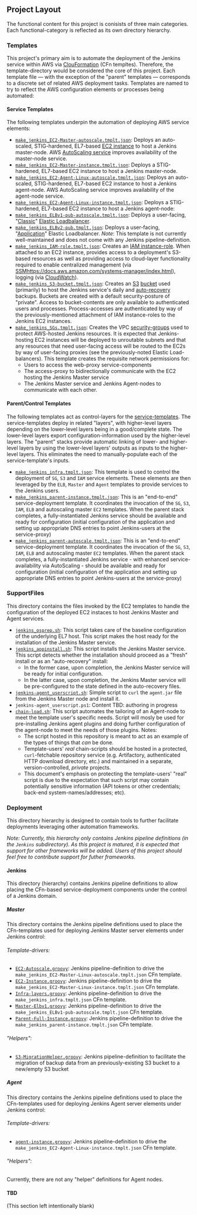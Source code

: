 ## Project Layout

The functional content for this project is conisists of three main categories. Each functional-category is reflected as its own directory hierarchy.

### Templates

This project's primary aim is to automate the deployment of the Jenkins service within AWS via [ClouFormation](https://aws.amazon.com/cloudformation/aws-cloudformation-templates/) (CFn templtes). Therefore, the template-directory would be considered the core of this project. Each template file &mdash; with the exception of the "parent" templates &mdash; corresponds to a discrete set of related AWS deployment tasks. Templates are named to try to reflect the AWS configuration elements or processes being automated:

#### Service Templates

The following templates underpin the automation of deploying AWS service elements:

* [`make_jenkins_EC2-Master-autoscale.tmplt.json`](/Templates/make_jenkins_EC2-Master-autoscale.tmplt.json): Deploys an auto-scaled, STIG-hardened, EL7-based [EC2 instance](https://aws.amazon.com/ec2/) to host a Jenkins master-node. AWS [AutoScaling service](https://aws.amazon.com/autoscaling/) improves availability of the master-node service.
* [`make_jenkins_EC2-Master-instance.tmplt.json`](/Templates/make_jenkins_EC2-Master-instance.tmplt.json): Deploys a STIG-hardened, EL7-based EC2 instance to host a Jenkins master-node.
* [`make_jenkins_EC2-Agent-Linux-autoscale.tmplt.json`](/Templates/make_jenkins_EC2-Agent-Linux-autoscale.tmplt.json): Deploys an auto-scaled, STIG-hardened, EL7-based EC2 instance to host a Jenkins agent-node. AWS AutoScaling service improves availability of the agent-node service.
* [`make_jenkins_EC2-Agent-Linux-instance.tmplt.json`](/Templates/make_jenkins_EC2-Agent-Linux-instance.tmplt.json): Deploys a STIG-hardened, EL7-based EC2 instance to host a Jenkins agent-node:
* [`make_jenkins_ELBv1-pub-autoscale.tmplt.json`](/Templates/make_jenkins_ELBv1-pub-autoscale.tmplt.json): Deploys a user-facing, "[Classic](https://docs.aws.amazon.com/elasticloadbalancing/latest/classic/introduction.html)" [Elastic Loadbalancer](https://docs.aws.amazon.com/elasticloadbalancing/index.html). 
* [`make_jenkins_ELBv2-pub.tmplt.json`](/Templates/make_jenkins_ELBv2-pub.tmplt.json): Deploys a user-facing, "[Application](https://docs.aws.amazon.com/elasticloadbalancing/latest/application/introduction.html)" Elastic Loadbalancer. _Note_: This template is not currently well-maintained and does not come with any Jenkins pipeline-definition.
* [`make_jenkins_IAM-role.tmplt.json`](/Templates/make_jenkins_IAM-role.tmplt.json): Creates an [IAM instance-role](https://docs.aws.amazon.com/AWSEC2/latest/UserGuide/iam-roles-for-amazon-ec2.html). When attached to an EC2 instance, provides access to a deployment's S3-based resources as well as providing access to cloud-layer functionality required to enable centralized management (via [SSM]()https://docs.aws.amazon.com/systems-manager/index.html), logging (via [CloudWatch](https://docs.aws.amazon.com/AmazonCloudWatch/latest/logs/WhatIsCloudWatchLogs.html)). 
* [`make_jenkins_S3-bucket.tmplt.json`](/Templates/make_jenkins_S3-bucket.tmplt.json): Creates an [S3](https://aws.amazon.com/s3/) [bucket](https://docs.aws.amazon.com/AmazonS3/latest/dev/UsingBucket.html) used (primarily) to host the Jenkins service's daily and [auto-recovery](/docs/auto-recovery.md) backups. Buckets are created with a default security-posture of "private". Access to bucket-contents are only available to authenticated users and processes. Process-accesses are authenticated by way of the previously-mentioned attachment of IAM instance-roles to the Jenkins EC2 instances.
* [`make_jenkins_SGs.tmplt.json`](/Templates/make_jenkins_SGs.tmplt.json): Creates the VPC [security-groups](https://docs.aws.amazon.com/vpc/latest/userguide/VPC_SecurityGroups.html) used to protect AWS-hosted Jenkins resources. It is expected that Jenkins-hosting EC2 instances will be deployed to unroutable subnets and that any resources that need user-facing access will be routed to the EC2s by way of user-facing proxies (see the previously-noted Elastic Load-balancers). This template creates the requisite network permissions for:
    * Users to access the web-proxy service-components
    * The access-proxy to bidirectionally communicate with the EC2 hosting the Jenkins Master service
    * The Jenkins Master service and Jenkins Agent-nodes to communicate with each other.

#### Parent/Control Templates

The following templates act as control-layers for the [service-templates](/docs/ProjectLayout.md#service-templates). The service-templates deploy in related "layers", with higher-level layers depending on the lower-level layers being in a good/complete state. The lower-level layers export configuration-information used by the higher-level layers. The "parent" stacks provide automatic linking of lower- and higher-level layers by using the lower-level layers' outputs as inputs to the higher-level layers. This eliminates the need to manually-populate each of the service-template's inputs.

* [`make_jenkins_infra.tmplt.json`](/Templates/make_jenkins_infra.tmplt.json): This template is used to control the deployment of `SG`, `S3` and `IAM` service elements. These elements are then leveraged by the `ELB`, `Master` and `Agent` templates to provide services to the Jenkins users.
* [`make_jenkins_parent-instance.tmplt.json`](/Templates/make_jenkins_parent-instance.tmplt.json): This is an "end-to-end" service-deployment template. It coordinates the invocation of the `SG`, `S3`, `IAM`, `ELB` and autoscaling master `EC2` templates. When the parent stack completes, a fully-instantiated Jenkins service should be available and ready for configuration (initial configuration of the application and setting up appropriate DNS entries to point Jenkins-users at the service-proxy)
* [`make_jenkins_parent-autoscale.tmplt.json`](/Templates/make_jenkins_parent-autoscale.tmplt.json): This is an "end-to-end" service-deployment template. It coordinates the invocation of the `SG`, `S3`, `IAM`, `ELB` and autoscaling master `EC2` templates. When the parent stack completes, a fully-instantiated Jenkins service - with enhanced service-availability via AutoScaling - should be available and ready for configuration (initial configuration of the application and setting up appropriate DNS entries to point Jenkins-users at the service-proxy)

### SupportFiles

This directory contains the files invoked by the EC2 templates to handle the configuration of the deployed EC2 instaces to host Jenkins Master and Agent services.

* [`jenkins_osprep.sh`](/SupportFiles/jenkins_osprep.sh): This script takes care of the baseline configuration of the underlying EL7 host. This script makes the host ready for the installation of the Jenkins Master service.
* [`jenkins_appinstall.sh`](/SupportFiles/jenkins_appinstall.sh): This script installs the Jenkins Master service. This script detects whether the installation should proceed as a "fresh" install or as an "auto-recovery" install:
    * In the former case, upon completion, the Jenkins Master service will be ready for initial configuration.
    * In the latter case, upon completion, the Jenkins Master service will be pre-configured to the state defined in the auto-recovery files.
* [`jenkins-agent_userscript.sh`](/SupportFiles/jenkins-agent_userscript.sh): Simple script to `curl` the `agent.jar` file from the Jenkins Master node and install it.
* `jenkins-agent_userscript.ps1`: Content TBD: authoring in progress
* [`chain-load.sh`](/SupportFiles/chain-load.sh): This script automates the tailoring of an Agent-node to meet the template user's specific needs. Script will mosly be used for pre-installing Jenkins agent plugins and doing further configuration of the agent-node to meet the needs of those plugins. Notes:
    * The script hosted in this repository is meant to act as an example of the types of things that _can_ be done.
    * Template-users' _real_ chain-scripts should be hosted in a protected, `curl`-fetchable repository service (e.g. Artifactory, authenticated HTTP download directory, etc.) and maintained in a separate, version-controlled, _private_ projects.
    * This document's emphasis on protecting the template-users' "real" script is due to the expectation that such script may contain potentially sensitive information (API tokens or other credentials; back-end system-names/addresses; etc).

### Deployment

This directory hierarchy is designed to contain tools to further facilitate deployments leveraging other automation frameworks.

_Note: Currently, this hierarchy only contains Jenkins pipeline definitions (in the `Jenkins` subdirectory). As this project is matured, it is expected that support for other frameworks will be added. Users of this project should feel free to contribute support for futher frameworks._

#### Jenkins

This directory (hierarchy) contains Jenkins pipeline definitions to allow placing the CFn-based service-deployment components under the control of a Jenkins domain.

##### Master

This directory contains the Jenkins pipeline definitions used to place the CFn-templates used for deploying Jenkins Master server elements under Jenkins control:

###### Template-drivers:

* [`EC2-Autoscale.groovy`](/Deployment/Jenkins/master/EC2-Autoscale.groovy): Jenkins pipeline-definition to drive the `make_jenkins_EC2-Master-Linux-autoscale.tmplt.json` CFn template.
* [`EC2-Instance.groovy`](/Deployment/Jenkins/master/EC2-Instance.groovy): Jenkins pipeline-definition to drive the `make_jenkins_EC2-Master-Linux-instance.tmplt.json` CFn template.
* [`Infra-layers.groovy`](/Deployment/Jenkins/master/Infra-layers.groovy): Jenkins pipeline-definition to drive the `make_jenkins_infra.tmplt.json` CFn template.
* [`Master-Elbv1.groovy`](/Deployment/Jenkins/master/Master-Elbv1.groovy): Jenkins pipeline-definition to drive the `make_jenkins_ELBv1-pub-autoscale.tmplt.json` CFn template.
* [`Parent-Full-Instance.groovy`](/Deployment/Jenkins/master/Parent-Full-Instance.groovy): Jenkins pipeline-definition to drive the `make_jenkins_parent-instance.tmplt.json` CFn template.

###### "Helpers":

* [`S3-MigrationHelper.groovy`](/Deployment/Jenkins/master/S3-MigrationHelper.groovy): Jenkins pipeline-definition to facilitate the migration of backup data from an previously-existing S3 bucket to a new/empty S3 bucket

##### Agent

This directory contains the Jenkins pipeline definitions used to place the CFn-templates used for deploying Jenkins Agent server elements under Jenkins control:

###### Template-drivers:

* [`agent-instance.groovy`](/Deployment/Jenkins/agent/agent-instance.groovy): Jenkins pipeline-definition to drive the `make_jenkins_EC2-Agent-Linux-instance.tmplt.json` CFn template.


###### "Helpers":

Currently, there are not any "helper" definitions for Agent nodes.

#### TBD

(This section left intentionally blank)
